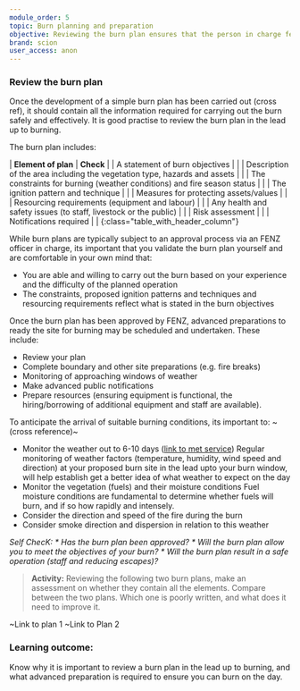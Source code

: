 ```yaml
---
module_order: 5
topic: Burn planning and preparation
objective: Reviewing the burn plan ensures that the person in charge feels confident that they can safely deliver the burn and meet the burn objectives.
brand: scion
user_access: anon
---
```

### Review the burn plan

Once the development of a simple burn plan has been carried out (cross ref), it should contain all the information required for carrying out the burn safely and effectively. It is good practise to review the burn plan in the lead up to burning.

The burn plan includes:

| **Element of plan**             | **Check** |
| A statement of burn objectives   |  |
| Description of the area including the vegetation type, hazards and assets       |  |
| The constraints for burning (weather conditions) and fire season status           |  |
| The ignition pattern and technique    |  |
| Measures for protecting assets/values          |  |
| Resourcing requirements (equipment and labour) |  |
| Any health and safety issues (to staff, livestock or the public)        |  |
| Risk assessment         |  |
| Notifications required |  |
{:class="table_with_header_column"}

While burn plans are typically subject to an approval process via an FENZ officer in charge, its important that you validate the burn plan yourself and are comfortable in your own mind that:
* You are able and willing to carry out the burn based on your experience and the difficulty of the planned operation
* The constraints, proposed ignition patterns and techniques and resourcing requirements reflect what is stated in the burn objectives

Once the burn plan has been approved by FENZ, advanced preparations to ready the site for burning may be scheduled and undertaken. These include:
* Review your plan
* Complete boundary and other site preparations (e.g. fire breaks)
* Monitoring of approaching windows of weather
* Make advanced public notifications 
* Prepare resources (ensuring equipment is functional, the hiring/borrowing of additional equipment and staff are available).

To anticipate the arrival of suitable burning conditions, its important to:  ~(cross reference)~
* Monitor the weather out to 6-10 days ([link to met service](https://www.metservice.com/))
        Regular monitoring of weather factors (temperature, humidity, wind speed and direction) at your proposed burn site in the lead upto your burn window, will help establish get a better idea of what weather to expect on the day
* Monitor the vegetation (fuels) and their moisture conditions
        Fuel moisture conditions are fundamental to determine whether fuels will burn, and if so how rapidly and intensely.
* Consider the direction and speed of the fire during the burn 
* Consider smoke direction and dispersion in relation to this weather

_Self ChecK:_
_* Has the burn plan been approved?_
_* Will the burn plan allow you to meet the objectives of your burn?_
_* Will the burn plan result in a safe operation (staff and reducing escapes)?_

>__Activity:__ Reviewing the following two burn plans, make an assessment on whether they contain all the elements.  Compare between the two plans. Which one is poorly written, and what does it need to improve it.

~Link to plan 1
~Link to Plan 2

### Learning outcome: 
Know why it is important to review a burn plan in the lead up to burning, and what advanced preparation is required to ensure you can burn on the day. 

